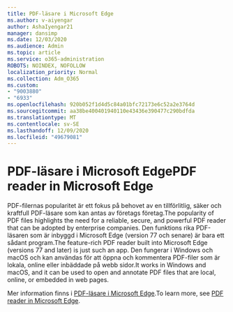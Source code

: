 ```yaml
---
title: PDF-läsare i Microsoft Edge
ms.author: v-aiyengar
author: AshaIyengar21
manager: dansimp
ms.date: 12/03/2020
ms.audience: Admin
ms.topic: article
ms.service: o365-administration
ROBOTS: NOINDEX, NOFOLLOW
localization_priority: Normal
ms.collection: Adm_O365
ms.custom:
- "9003880"
- "6933"
ms.openlocfilehash: 920b052f1d4d5c84a01bfc72173e6c52a2e3764d
ms.sourcegitcommit: aa38be400401940110e43436e390477c290bdfda
ms.translationtype: MT
ms.contentlocale: sv-SE
ms.lasthandoff: 12/09/2020
ms.locfileid: "49679081"
---
```

# <a name="pdf-reader-in-microsoft-edge"></a><span data-ttu-id="e3a70-102">PDF-läsare i Microsoft Edge</span><span class="sxs-lookup"><span data-stu-id="e3a70-102">PDF reader in Microsoft Edge</span></span>

<span data-ttu-id="e3a70-103">PDF-filernas popularitet är ett fokus på behovet av en tillförlitlig, säker och kraftfull PDF-läsare som kan antas av företags företag.</span><span class="sxs-lookup"><span data-stu-id="e3a70-103">The popularity of PDF files highlights the need for a reliable, secure, and powerful PDF reader that can be adopted by enterprise companies.</span></span> <span data-ttu-id="e3a70-104">Den funktions rika PDF-läsaren som är inbyggd i Microsoft Edge (version 77 och senare) är bara ett sådant program.</span><span class="sxs-lookup"><span data-stu-id="e3a70-104">The feature-rich PDF reader built into Microsoft Edge (versions 77 and later) is just such an app.</span></span> <span data-ttu-id="e3a70-105">Den fungerar i Windows och macOS och kan användas för att öppna och kommentera PDF-filer som är lokala, online eller inbäddade på webb sidor.</span><span class="sxs-lookup"><span data-stu-id="e3a70-105">It works in Windows and macOS, and it can be used to open and annotate PDF files that are local, online, or embedded in web pages.</span></span>

<span data-ttu-id="e3a70-106">Mer information finns i [PDF-läsare i Microsoft Edge](https://go.microsoft.com/fwlink/?linkid=2140005).</span><span class="sxs-lookup"><span data-stu-id="e3a70-106">To learn more, see [PDF reader in Microsoft Edge](https://go.microsoft.com/fwlink/?linkid=2140005).</span></span>
